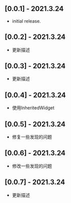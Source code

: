## [0.0.1] - 2021.3.24
* initial release.
## [0.0.2] - 2021.3.24
* 更新描述
## [0.0.3] - 2021.3.24
* 更新描述
## [0.0.4] - 2021.3.24
* 使用InheritedWidget
## [0.0.5] - 2021.3.24
* 修复一些发现的问题
## [0.0.6] - 2021.3.24
* 修改一些发现的问题
## [0.0.7] - 2021.3.24
* 更新描述
